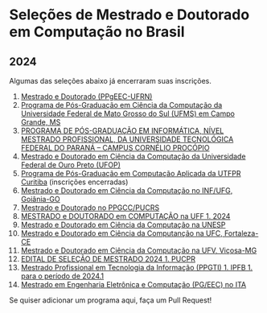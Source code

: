 # Seleções de Mestrado e Doutorado em Computação no Brasil

## 2024

Algumas das seleções abaixo já encerraram suas inscrições.
1. [Mestrado e Doutorado (PPgEEC-UFRN)](https://sigaa.ufrn.br/sigaa/public/programa/portal.jsf?id=103)
1. [Programa de Pós-Graduação em Ciência da Computação da Universidade Federal de Mato Grosso do Sul (UFMS) em Campo Grande, MS](https://posgraduacao.ufms.br/portal)
1. [PROGRAMA DE PÓS-GRADUAÇÃO EM INFORMÁTICA, NÍVEL MESTRADO PROFISSIONAL, DA UNIVERSIDADE TECNOLÓGICA FEDERAL DO PARANÁ – CAMPUS CORNÉLIO PROCÓPIO](https://sei.utfpr.edu.br/sei/publicacoes/controlador_publicacoes.php?acao=publicacao_visualizar&id_documento=4137053&id_orgao_publicacao=0)
1. [Mestrado e Doutorado em Ciência da Computação da Universidade Federal de Ouro Preto (UFOP)](http://www.decom.ufop.br/pos/processoseletivo/)
1. [Programa de Pós-Graduação em Computação Aplicada da UTFPR Curitiba](https://bit.ly/3L0l9HT) (inscrições encerradas)
1. [Mestrado e Doutorado em Ciência da Computação no INF/UFG, Goiânia-GO](https://bit.ly/3YRKER6)
1. [Mestrado e Doutorado no PPGCC/PUCRS](https://bit.ly/3QFRLsl)
1. [MESTRADO e DOUTORADO em COMPUTAÇÃO na UFF 1. 2024](https://bit.ly/3QGZqXu)
1. [Mestrado e Doutorado em Ciência da Computação na UNESP](https://bit.ly/3stPlVO)
1. [Mestrado e Doutorado em Ciência da Computanção na UFC, Fortaleza-CE](http://bit.ly/49B0qoJ)
1. [Mestrado e Doutorado em Ciência da Computação na UFV, Viçosa-MG](https://bit.ly/ppgcc-ufv)
1. [EDITAL DE SELEÇÃO DE MESTRADO 2024 1. PUCPR](https://www.ppgia.pucpr.br/pt/arquivos/editais/Edital_Processo_Seletivo_-_Mestrado_2024.pdf)
1. [Mestrado Profissional em Tecnologia da Informação (PPGTI) 1. IPFB 1. para o período de 2024.1](https://sites.google.com/ifpb.edu.br/selecao2023ppgti/)
1. [Mestrado em Engenharia Eletrônica e Computação (PG/EEC) no ITA](http://www.ita.br/posgrad/procseletivo)

Se quiser adicionar um programa aqui, faça um Pull Request!
